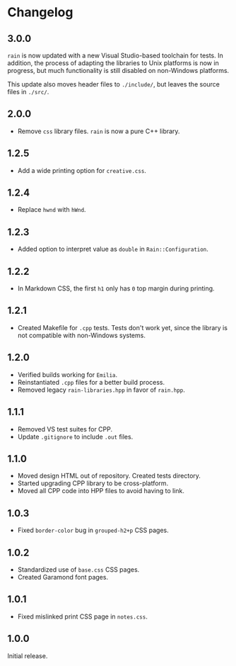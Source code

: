 # Changelog

## 3.0.0

`rain` is now updated with a new Visual Studio-based toolchain for tests. In addition, the process of adapting the libraries to Unix platforms is now in progress, but much functionality is still disabled on non-Windows platforms.

This update also moves header files to `./include/`, but leaves the source files in `./src/`.

## 2.0.0

* Remove `css` library files. `rain` is now a pure C++ library.

## 1.2.5

* Add a wide printing option for `creative.css`.

## 1.2.4

* Replace `hwnd` with `hWnd`.

## 1.2.3

* Added option to interpret value as `double` in `Rain::Configuration`.

## 1.2.2

* In Markdown CSS, the first `h1` only has `0` top margin during printing.

## 1.2.1

* Created Makefile for `.cpp` tests. Tests don't work yet, since the library is not compatible with non-Windows systems.

## 1.2.0

* Verified builds working for `Emilia`.
* Reinstantiated `.cpp` files for a better build process.
* Removed legacy `rain-libraries.hpp` in favor of `rain.hpp`.

## 1.1.1

* Removed VS test suites for CPP.
* Update `.gitignore` to include `.out` files.

## 1.1.0

* Moved design HTML out of repository. Created tests directory.
* Started upgrading CPP library to be cross-platform.
* Moved all CPP code into HPP files to avoid having to link.

## 1.0.3

* Fixed `border-color` bug in `grouped-h2+p` CSS pages.

## 1.0.2

* Standardized use of `base.css` CSS pages.
* Created Garamond font pages.

## 1.0.1

* Fixed mislinked print CSS page in `notes.css`.

## 1.0.0

Initial release.
